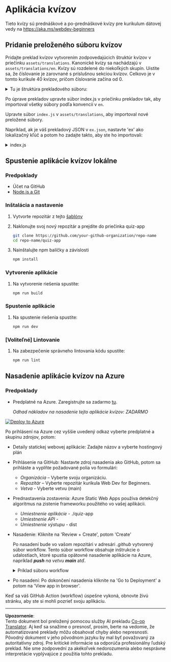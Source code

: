 <!--
CO_OP_TRANSLATOR_METADATA:
{
  "original_hash": "5301875c55bb305e6046bed3a4fd06d2",
  "translation_date": "2025-08-27T22:51:37+00:00",
  "source_file": "quiz-app/README.md",
  "language_code": "sk"
}
-->
# Aplikácia kvízov

Tieto kvízy sú prednáškové a po-prednáškové kvízy pre kurikulum dátovej vedy na https://aka.ms/webdev-beginners

## Pridanie preloženého súboru kvízov

Pridajte preklad kvízov vytvorením zodpovedajúcich štruktúr kvízov v priečinku `assets/translations`. Kanonické kvízy sa nachádzajú v `assets/translations/en`. Kvízy sú rozdelené do niekoľkých skupín. Uistite sa, že číslovanie je zarovnané s príslušnou sekciou kvízov. Celkovo je v tomto kurikule 40 kvízov, pričom číslovanie začína od 0.

  
<details>
<summary>Tu je štruktúra prekladového súboru:</summary>

```
[
    {
        "title": "A title",
        "complete": "A complete button title",
        "error": "An error message upon selecting the wrong answer",
        "quizzes": [
            {
                "id": 1,
                "title": "Title",
                "quiz": [
                    {
                        "questionText": "The question asked",
                        "answerOptions": [
                            {
                                "answerText": "Option 1 title",
                                "isCorrect": true
                            },
                            {
                                "answerText": "Option 2 title",
                                "isCorrect": false
                            }
                        ]
                    }
                ]
            }
        ]
    }
]
```
</details>

Po úprave prekladov upravte súbor index.js v priečinku prekladov tak, aby importoval všetky súbory podľa konvencií v `en`.

Upravte súbor `index.js` v `assets/translations`, aby importoval nové preložené súbory. 

Napríklad, ak je váš prekladový JSON v `ex.json`, nastavte 'ex' ako lokalizačný kľúč a potom ho zadajte takto, aby ste ho importovali:

<details>
<summary>index.js</summary>

```
import ex from "./ex.json";

// if 'ex' is localization key then enter it like so in `messages` to expose it 

const messages = {
  ex: ex[0],
};

export default messages;
```

</details>

## Spustenie aplikácie kvízov lokálne

### Predpoklady

- Účet na GitHub
- [Node.js a Git](https://nodejs.org/)

### Inštalácia a nastavenie

1. Vytvorte repozitár z tejto [šablóny](https://github.com/new?template_name=Web-Dev-For-Beginners&template_owner=microsoft) 

1. Naklonujte svoj nový repozitár a prejdite do priečinka quiz-app

   ```bash
   git clone https://github.com/your-github-organization/repo-name
   cd repo-name/quiz-app
   ```

1. Nainštalujte npm balíčky a závislosti

   ```bash
   npm install
   ```

### Vytvorenie aplikácie

1. Na vytvorenie riešenia spustite:

   ```bash
   npm run build
   ```

### Spustenie aplikácie

1. Na spustenie riešenia spustite:

    ```bash
    npm run dev
    ```

### [Voliteľné] Lintovanie

1. Na zabezpečenie správneho lintovania kódu spustite:

    ```bash
    npm run lint
    ```

## Nasadenie aplikácie kvízov na Azure 

### Predpoklady
- Predplatné na Azure. Zaregistrujte sa zadarmo [tu](https://aka.ms/azure-free).

    _Odhad nákladov na nasadenie tejto aplikácie kvízov: ZADARMO_

[![Deploy to Azure](https://aka.ms/deploytoazurebutton)](https://portal.azure.com/#create/Microsoft.StaticApp)

Po prihlásení na Azure cez vyššie uvedený odkaz vyberte predplatné a skupinu zdrojov, potom:

- Detaily statickej webovej aplikácie: Zadajte názov a vyberte hostingový plán
- Prihlásenie na GitHub: Nastavte zdroj nasadenia ako GitHub, potom sa prihláste a vyplňte požadované polia vo formulári:
    - *Organizácia* – Vyberte svoju organizáciu.
    - *Repozitár* – Vyberte repozitár kurikula Web Dev for Beginners. 
    - *Vetva* - Vyberte vetvu (main) 
- Prednastavenia zostavenia: Azure Static Web Apps používa detekčný algoritmus na zistenie frameworku použitého vo vašej aplikácii. 
    - *Umiestnenie aplikácie* - ./quiz-app
    - *Umiestnenie API* -
    - *Umiestnenie výstupu* - dist
- Nasadenie: Kliknite na 'Review + Create', potom 'Create'

    Po nasadení bude vo vašom repozitári v adresári *.github* vytvorený súbor workflow. Tento súbor workflow obsahuje inštrukcie o udalostiach, ktoré spustia opätovné nasadenie aplikácie na Azure, napríklad _**push** na vetvu **main**_ atď.

    <details>
    <summary>Príklad súboru workflow</summary>
    Tu je príklad, ako môže vyzerať súbor workflow pre GitHub Actions:
    name: Azure Static Web Apps CI/CD

    ```
    on:
    push:
        branches:
        - main
    pull_request:
        types: [opened, synchronize, reopened, closed]
        branches:
        - main

    jobs:
    build_and_deploy_job:
        runs-on: ubuntu-latest
        name: Build and Deploy Job
        steps:
        - uses: actions/checkout@v2
        - name: Build And Deploy
            id: builddeploy
            uses: Azure/static-web-apps-deploy@v1
            with:
            azure_static_web_apps_api_token: ${{ secrets.AZURE_STATIC_WEB_APPS_API_TOKEN }}
            repo_token: ${{ secrets.GITHUB_TOKEN }}
            action: "upload"
            app_location: "quiz-app" # App source code path
            api_location: ""API source code path optional
            output_location: "dist" #Built app content directory - optional
    ```

    </details>

- Po nasadení: Po dokončení nasadenia kliknite na 'Go to Deployment' a potom na 'View app in browser'.

Keď sa váš GitHub Action (workflow) úspešne vykoná, obnovte živú stránku, aby ste si mohli pozrieť svoju aplikáciu.

---

**Upozornenie**:  
Tento dokument bol preložený pomocou služby AI prekladu [Co-op Translator](https://github.com/Azure/co-op-translator). Aj keď sa snažíme o presnosť, prosím, berte na vedomie, že automatizované preklady môžu obsahovať chyby alebo nepresnosti. Pôvodný dokument v jeho pôvodnom jazyku by mal byť považovaný za autoritatívny zdroj. Pre kritické informácie sa odporúča profesionálny ľudský preklad. Nie sme zodpovední za akékoľvek nedorozumenia alebo nesprávne interpretácie vyplývajúce z použitia tohto prekladu.